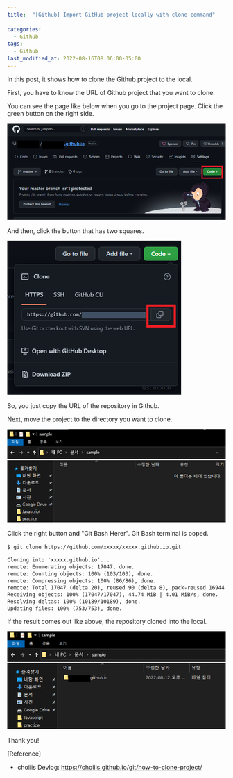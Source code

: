 ```yaml
---
title:  "[Github] Import GitHub project locally with clone command"

categories:
  - Github
tags:
  - Github
last_modified_at: 2022-08-16T08:06:00-05:00
---
```


In this post, it shows how to clone the Github project to the local. 

First, you have to know the URL of Github project that you want to clone. 

You can see the page like below when you go to the project page. 
Click the green button on the right side. 

![github_project](/assets/img/github_project_page.PNG)

And then, click the button that has two squares.

![github_button](/assets/img/github_button.PNG)


So, you just copy the URL of the repository in Github.

Next, move the project to the directory you want to clone.

![directory_pic](/assets/img/directory_pic.PNG)

Click the right button and "Git Bash Herer".
Git Bash terminal is poped.

```
$ git clone https://github.com/xxxxx/xxxxx.github.io.git
```
```
Cloning into 'xxxxx.github.io'...
remote: Enumerating objects: 17047, done.
remote: Counting objects: 100% (103/103), done.
remote: Compressing objects: 100% (86/86), done.
remote: Total 17047 (delta 20), reused 90 (delta 8), pack-reused 16944
Receiving objects: 100% (17047/17047), 44.74 MiB | 4.01 MiB/s, done.
Resolving deltas: 100% (10189/10189), done.
Updating files: 100% (753/753), done.

```

If the result comes out like above, the repository cloned into the local. 

![after_directory](/assets/img/after_directory.PNG)

Thank you!

[Reference]
* choiiis Devlog: <https://choiiis.github.io/git/how-to-clone-project/>
